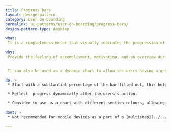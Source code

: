 ```yaml
---
title: Progress bars
layout: design-pattern
category: User On-boarding
permalink: ui-patterns/user-on-boarding/progress-bars/
design-pattern-type: desktop

what:
 It is a completeness meter that visually indicates the progression of a task. It is usually integrated inside overview pages, as well as within a [multistep](../../navigation/multistep-wizard/) design pattern in desktop.

why:
 Provide the feeling of accomplisment, motivation, and an overview during processes such as user on-boarding or a [multi-step/ wizard](../../navigation/multistep-wizard/), and for overview pages containing charts such as a [dashboard](../../navigation/dashboard/).
 

 It can also be used as a dynamic chart to allow the users having a general overview of progress against a set of goals. Also for reflecting the progress of the [system status](../../feedback-notifications/system-status/).

do: >
 * Start with a substantial percentage of the bar filled out, this helps users feel like they are already underway instead of starting from scratch, and it increases a person’s desire to complete the task at hand.

 * Reflect  progress dynamically after the users's action.

 * Consider to use as a chart with different section colours, allowing to compare progress with different parameters.

dont: >
 * Not recommended for mobile devices as a part of a [multistep](../../navigation/multistep-wizard/) (see this design pattern).

---
```

